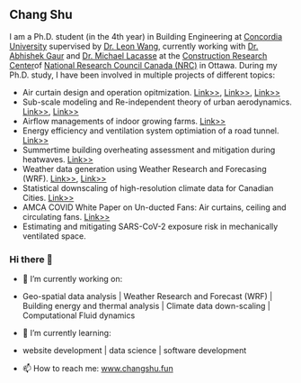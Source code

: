 ## Chang Shu
I am a Ph.D. student (in the 4th year) in Building Engineering at [Concordia University](https://www.concordia.ca/) supervised by [Dr. Leon Wang](https://users.encs.concordia.ca/~leonwang/moodle/), currently working with [Dr. Abhishek Gaur](https://nrc.canada.ca/en/corporate/contact-us/nrc-directory-science-professionals/abhishek-gaur) and [Dr. Michael Lacasse](https://nrc.canada.ca/en/corporate/contact-us/nrc-directory-science-professionals/michael-lacasse) at the [Construction Research Center](https://nrc.canada.ca/en/research-development/research-collaboration/research-centres/construction-research-centre)of [National Research Council Canada (NRC)](https://nrc.canada.ca/en) in Ottawa.
During my Ph.D. study, I have been involved in multiple projects of different topics:

- Air curtain design and operation opitmization. [Link>>](https://doi.org/10.1016/j.buildenv.2019.106582), [Link>>](https://doi.org/10.1016/j.jweia.2020.104265), [Link>>](https://users.encs.concordia.ca/~leonwang/moodle/mod/book/view.php?id=15&chapterid=12)
- Sub-scale modeling and Re-independent theory of urban aerodynamics. [Link>>](https://doi.org/10.1016/j.jweia.2020.104232), [Link>>](https://users.encs.concordia.ca/~leonwang/moodle/mod/book/view.php?id=15&chapterid=17)
- Airflow managements of indoor growing farms. [Link>>](https://users.encs.concordia.ca/~leonwang/moodle/mod/book/view.php?id=15&chapterid=18)
- Energy efficiency and ventilation system optimiation of a road tunnel. [Link>>](https://www.researchgate.net/publication/332604923_Deep_Learning_of_a_Real_Road_Tunnel_Energy_Demand_Using_Recurrent_Neural_Networks)
- Summertime building overheating assessment and mitigation during heatwaves. [Link>>](https://users.encs.concordia.ca/~cube/index.html#)
- Weather data generation using Weather Research and Forecasing (WRF). [Link>>](https://doi.org/10.1016/j.uclim.2020.100737), [Link>>](https://ams.confex.com/ams/101ANNUAL/meetingapp.cgi/Paper/379898)
- Statistical downscaling of high-resolution climate data for Canadian Cities. [Link>>](https://ams.confex.com/ams/101ANNUAL/meetingapp.cgi/Paper/379904)
- AMCA COVID White Paper on Un-ducted Fans: Air curtains, ceiling and circulating fans. [Link>>](https://www.amca.org/assets/resources/public/assets/uploads/FINAL--_AMCA_Annual_Meeting_-_COVID_Session.pdf)
- Estimating and mitigating SARS-CoV-2 exposure risk in mechanically ventilated space.

### Hi there 👋
- 🔭 I’m currently working on:
- Geo-spatial data analysis | Weather Research and Forecast (WRF) | Building energy and thermal analysis | Climate data down-scaling | Computational Fluid dynamics
- 🌱 I’m currently learning:
-  website development | data science | software development

- 📫 How to reach me: www.changshu.fun

<!--
**chang769/chang769** is a ✨ _special_ ✨ repository because its `README.md` (this file) appears on your GitHub profile.

Here are some ideas to get you started:

- 🔭 I’m currently working on ...
- 🌱 I’m currently learning ...
- 👯 I’m looking to collaborate on ...
- 🤔 I’m looking for help with ...
- 💬 Ask me about ...
- 📫 How to reach me: ...
- 😄 Pronouns: ...
- ⚡ Fun fact: ...
-->
